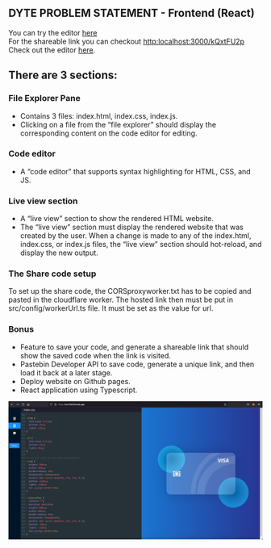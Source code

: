 ## DYTE PROBLEM STATEMENT - Frontend (React)
You can try the editor [here](https://lool-6b320.web.app/)<br/>
For the shareable link you can checkout [http:localhost:3000/kQxtFU2p](http:localhost:3000/kQxtFU2p) <br/>
Check out the editor [here](https://github.com/ngmars/React_code_editor/edit/main/README.md).

## There are 3 sections:

### File Explorer Pane
 - Contains 3 files: index.html, index.css, index.js.
 - Clicking on a file from the “file explorer” should display the corresponding content on the code editor for editing.

### Code editor
-  A “code editor” that supports syntax highlighting for HTML, CSS, and JS.

### Live view section
 - A “live view” section to show the rendered HTML website.
 - The “live view” section must display the rendered website that was created by the user. When a change is made to any of the index.html, index.css, or index.js files, the “live view” section should hot-reload, and display the new output.

### The Share code setup
To set up the share code, the CORSproxyworker.txt has to be copied and pasted in the cloudflare worker. The hosted link then must be put in src/config/workerUrl.ts file. 
It must be set as the value for url.


### Bonus
- Feature to save your code, and generate a shareable link that should show the saved code when the link is visited. 
- Pastebin Developer API to save code, generate a unique link, and then load it back at a later stage.
- Deploy website on Github pages.
- React application using Typescript.

![preview](https://github.com/ngmars/React_code_editor/blob/main/WhatsApp%20Image%202021-07-17%20at%2021.56.29.jpeg?raw=true)

